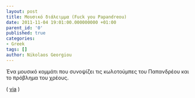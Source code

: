 ```yaml
---
layout: post
title: Μουσικό διάλειμμα (Fuck you Papandreou)
date: 2011-11-04 19:01:00.000000000 +01:00
parent_id: '0'
published: true
categories:
- Greek
tags: []
author: Nikolaos Georgiou
---
```


Ένα μουσικό κομμάτι που συνοψίζει τις κωλοτούμπες του Παπανδρέου και το πρόβλημα του χρέους.

( <a href="http://www.luckymedia.nl/luckytv/2011/11/fuck-you-papandreou/" target="_blank">via</a> )
